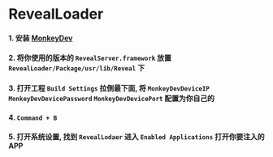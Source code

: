 # RevealLoader

#### 1. 安装 [MonkeyDev](https://github.com/AloneMonkey/MonkeyDev/wiki/%E5%AE%89%E8%A3%85)
#### 2. 将你使用的版本的 `RevealServer.framework` 放置 `RevealLoader/Package/usr/lib/Reveal` 下
#### 3. 打开工程 `Build Settings` 拉倒最下面, 将 `MonkeyDevDeviceIP` `MonkeyDevDevicePassword` `MonkeyDevDevicePort` 配置为你自己的
#### 4. `Command + B`
#### 5. 打开系统设置, 找到 `RevealLodaer` 进入 `Enabled Applications` 打开你要注入的APP

